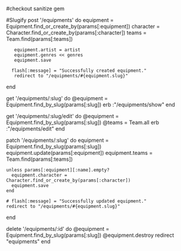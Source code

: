 #checkout sanitize gem

#Slugify
post '/equipments' do
      equipment = Equipment.find_or_create_by(params[:equipment])
       character = Character.find_or_create_by(params[:character])
       teams = Team.find(params[:teams])

       equipment.artist = artist
       equipment.genres << genres
       equipment.save
   
      flash[:message] = "Successfully created equipment."
       redirect to "/equipments/#{equipment.slug}"
   end

   get '/equipments/:slug' do
    @equipment = Equipment.find_by_slug(params[:slug])
    erb :"/equipments/show"
  end

  get '/equipments/:slug/edit' do
    @equipment = Equipment.find_by_slug(params[:slug])
    @teams = Team.all
    erb :"/equipments/edit"
  end 

  patch '/equipments/:slug' do 
    equipment = Equipment.find_by_slug(params[:slug])
    equipment.update(params[:equipment])
    equipment.teams = Team.find(params[:teams])

    unless params[:equipment][:name].empty?
      equipment.character = Character.find_or_create_by(params[:character])
      equipment.save
    end 

    # flash[:message] = "Successfully updated equipment."
    redirect to "/equipments/#{equipment.slug}"
  end

  delete '/equipments/:id' do
    @equipment = Equipment.find_by_slug(params[:slug])
    @equipment.destroy
    redirect "equipments"
end 
